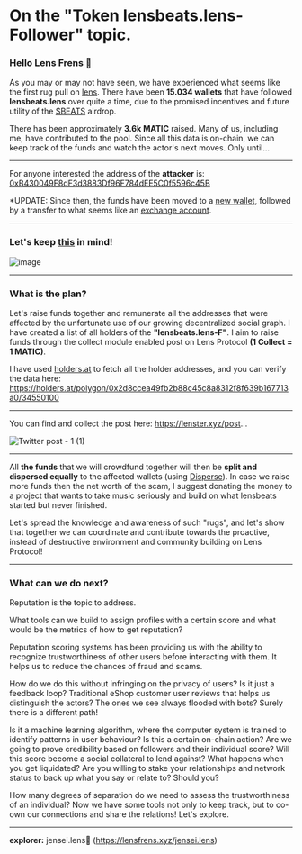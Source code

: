 # On the "Token lensbeats.lens-Follower" topic.

### Hello Lens Frens 🌿
As you may or may not have seen, we have experienced what seems like the first rug pull on [lens](https://lens.xyz).
There have been **15.034 wallets** that have followed **lensbeats.lens** over quite a time, due to the promised incentives and future utility of the [$BEATS](https://polygonscan.com/token/0xc434a867aa0f88aef9422526996ee71bca263dd6) airdrop.

There has been approximately **3.6k MATIC** raised. Many of us, including me, have contributed to the pool. Since all this data is on-chain, we can keep track of the funds and watch the actor's next moves. Only until...
___
For anyone interested the address of the **attacker** is: [0xB430049F8dF3d3883Df96F784dEE5C0f5596c45B](https://polygonscan.com/address/0xb430049f8df3d3883df96f784dee5c0f5596c45b)

*UPDATE: Since then, the funds have been moved to a [new wallet](https://polygonscan.com/address/0x3c3c7392cdd2903e1eaef1cc18b9f7e778f78fd5), followed by a transfer to what seems like an [exchange account](https://polygonscan.com/address/0x576b81f0c21edbc920ad63feeeb2b0736b018a58).

___

### Let's keep [this](https://lenster.xyz/posts/0x18ab-0x6c) in mind!
![image](https://user-images.githubusercontent.com/101796507/197407391-b744411e-abae-4be9-bf7d-ad0d7d3d87d0.png)
___
### What is the plan?
Let's raise funds together and remunerate all the addresses that were affected by the unfortunate use of our growing decentralized social graph. I have created a list of all holders of the **"lensbeats.lens-F"**. I aim to raise funds through the collect module enabled post on Lens Protocol **(1 Collect = 1 MATIC)**. 

I have used [holders.at](https://holders.at/) to fetch all the holder addresses, and you can verify the data here: https://holders.at/polygon/0x2d8ccea49fb2b88c45c8a8312f8f639b167713a0/34550100
___
You can find and collect the post here: https://lenster.xyz/post...

![Twitter post - 1 (1)](https://user-images.githubusercontent.com/101796507/196971568-fcef88ad-0cae-4398-964b-5cc06db3c8f7.png)

___
All **the funds** that we will crowdfund together will then be **split and dispersed equally** to the affected wallets (using [Disperse](https://disperse.app/)). In case we raise more funds then the net worth of the scam, I suggest donating the money to a project that wants to take music seriously and build on what lensbeats started but never finished.

Let's spread the knowledge and awareness of such "rugs", and let's show that together we can coordinate and contribute towards the proactive, instead of destructive environment and community building on Lens Protocol!

___
### What can we do next?
Reputation is the topic to address.

What tools can we build to assign profiles with a certain score and what would be the metrics of how to get reputation?

Reputation scoring systems has been providing us with the ability to recognize trustworthiness of other users before interacting with them. It helps us to reduce the chances of fraud and scams. 

How do we do this without infringing on the privacy of users? Is it just a feedback loop? Traditional eShop customer user reviews that helps us distinguish the actors? The ones we see always flooded with bots? Surely there is a different path! 

Is it a machine learning algorithm, where the computer system is trained to identify patterns in user behaviour? Is this a certain on-chain action? Are we going to prove credibility based on followers and their individual score? Will this score become a social collateral to lend against? What happens when you get liquidated? Are you willing to stake your relationships and network status to back up what you say or relate to? Should you?

How many degrees of separation do we need to assess the trustworthiness of an individual? Now we have some tools not only to keep track, but to co-own our connections and share the relations! Let's explore.

___
**explorer:** jensei.lens🌿 (https://lensfrens.xyz/jensei.lens)
